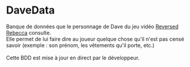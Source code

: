 # DaveData
Banque de données que le personnage de Dave du jeu vidéo <a href="https://github.com/sunsigne/ReversedRebecca" target="_blank">Reversed Rebecca</a> consulte.
<br>
Elle permet de lui faire dire au joueur quelque chose qu'il n'est pas censé savoir (exemple : son prénom, les vêtements qu'il porte, etc.)
<br>
<br>
Cette BDD est mise à jour en direct par le développeur.
